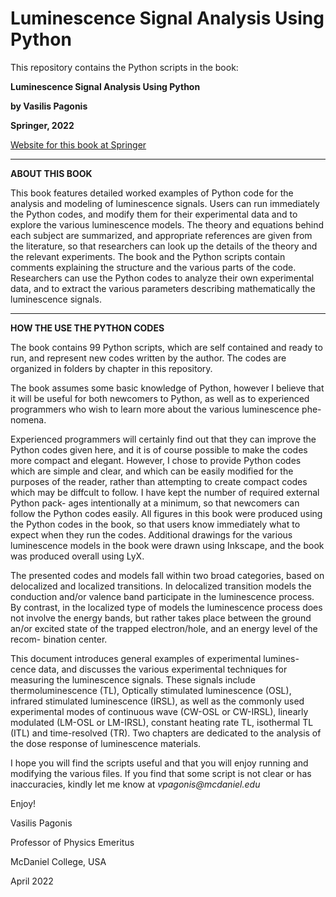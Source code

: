# Luminescence Signal Analysis Using Python


This repository contains  the Python scripts in the book:

**Luminescence Signal Analysis Using Python**

**by Vasilis Pagonis**

**Springer, 2022**

[Website for this book at Springer](https://link.springer.com/book/10.1007/978-3-030-96798-7)

__________________________________

**ABOUT THIS BOOK**

This book features detailed worked examples of Python code for the analysis and modeling of
luminescence signals. Users can run immediately the Python
codes, and modify them for their experimental data and to explore the 
various luminescence models. The theory and equations behind each subject are
 summarized, and appropriate references are given from the literature,
so that researchers can look up the details of the theory and the relevant
experiments. 
   The book and the Python scripts contain comments explaining the structure
and the various parts of the code. Researchers can use the Python codes to
analyze their own experimental data, and to extract the various parameters
describing mathematically the luminescence signals.

__________________________________
**HOW THE USE THE PYTHON CODES**

The book contains 99 Python scripts, which are self contained and ready to run,  and 
represent new codes written by the author. 
The codes are organized in folders by chapter in this repository.

The book assumes some basic knowledge of Python, however I believe
that it will be useful for both newcomers to Python, as well as to experienced
programmers who wish to learn more about the various luminescence phe-
nomena. 

Experienced programmers will certainly find out that they can improve
the Python codes given here, and it is of course possible to make the codes
more compact and elegant. However, I chose to provide Python codes which
are simple and clear, and which can be easily modified for the purposes of
the reader, rather than attempting to create compact codes which may be
diffcult to follow. I have kept the number of required external Python pack-
ages intentionally at a minimum, so that newcomers can follow the Python
codes easily. All figures in this book were produced using the Python codes
in the book, so that users know immediately what to expect when they run
the codes. Additional drawings for the various luminescence models in the
book were drawn using Inkscape, and the book was produced overall using
LyX.

The presented codes and models fall within two broad categories, based
on delocalized and localized transitions. In delocalized transition models the
conduction and/or valence band participate in the luminescence process. By
contrast, in the localized type of models the luminescence process does not
involve the energy bands, but rather takes place between the ground an/or
excited state of the trapped electron/hole, and an energy level of the recom-
bination center.

This document introduces general examples of experimental lumines-
cence data, and discusses the various experimental techniques for measuring
the luminescence signals. These signals include thermoluminescence (TL),
Optically stimulated luminescence (OSL), infrared stimulated luminescence
(IRSL), as well as the commonly used experimental modes of continuous
wave (CW-OSL or CW-IRSL), linearly modulated (LM-OSL or LM-IRSL),
constant heating rate TL, isothermal TL (ITL) and time-resolved (TR). Two chapters are
dedicated to the analysis of the dose response of luminescence materials.

I hope you will find the scripts useful and that you will enjoy running and modifying the various files.
If you find that some script is not clear or has inaccuracies, kindly let me know at
_vpagonis@mcdaniel.edu_

Enjoy!

Vasilis Pagonis

Professor of Physics Emeritus

McDaniel College, USA

April 2022
